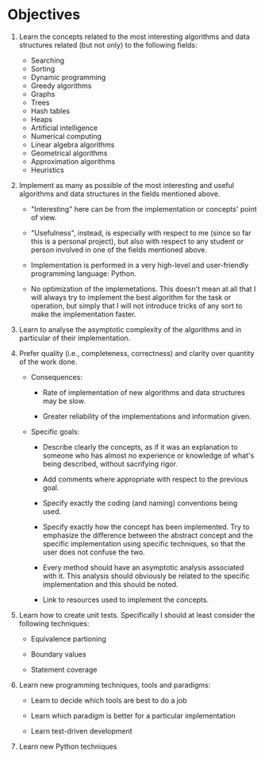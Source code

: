 # Objectives

1. Learn the concepts related to the most interesting algorithms and data structures related (but not only) to the following fields:

	- Searching
	- Sorting
	- Dynamic programming
	- Greedy algorithms
	- Graphs
	- Trees
	- Hash tables
	- Heaps
	- Artificial intelligence
	- Numerical computing
	- Linear algebra algorithms
	- Geometrical algorithms
	- Approximation algorithms
	- Heuristics
		
2. Implement as many as possible of the most interesting and useful algorithms and data structures in the fields mentioned above.


    - "Interesting" here can be from the implementation or concepts' point of view. 

    - "Usefulness", instead, is especially with respect to me (since so far this is a personal project), but also with respect to any student or person involved in one of the fields mentioned above.

    - Implementation is performed in a very high-level and user-friendly programming language: Python.

    - No optimization of the implemetations. This doesn't mean at all that I will always try to implement the best algorithm for the task or operation, but simply that I will not introduce tricks of any sort to make the implementation faster.

3. Learn to analyse the asymptotic complexity of the algorithms and in particular of their implementation.

4. Prefer quality (i.e., completeness, correctness) and clarity over quantity of the work done.
	
	- Consequences:

		- Rate of implementation of new algorithms and data structures may be slow.
		
		- Greater reliability of the implementations and information given.

	- Specific goals:

		- Describe clearly the concepts,
		as if it was an explanation to someone who has almost no experience or knowledge of what's being described, without sacrifying rigor.

		- Add comments where appropriate with respect to the previous goal.

		- Specify exactly the coding (and naming) conventions being used. 

		- Specify exactly how the concept has been implemented. Try to emphasize the difference between the abstract concept and the specific implementation using specific techniques, so that the user does not confuse the two.

        - Every method should have an asymptotic analysis associated with it. This analysis should obviously be related to the specific implementation and this should be noted.

        - Link to resources used to implement the concepts.

5. Learn how to create unit tests. Specifically I should at least consider the following techniques:

	- Equivalence partioning

	- Boundary values

	- Statement coverage

6. Learn new programming techniques, tools and paradigms:
	
	- Learn to decide which tools are best to do a job

	- Learn which paradigm is better for a particular implementation

	- Learn test-driven development

7. Learn new Python techniques
